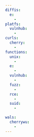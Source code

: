 ```yaml
---
diffis:
  e:
    -
platfs:
  vulnhub:
    -
curls:
  cherry:
    -
functions:
  unix:
    -
  e:
    -
  vulnhub:
    -
  fuzz:
    -
  rce:
    -
  suid:
    -

wals:
  cherrywu:
    -
---
```

